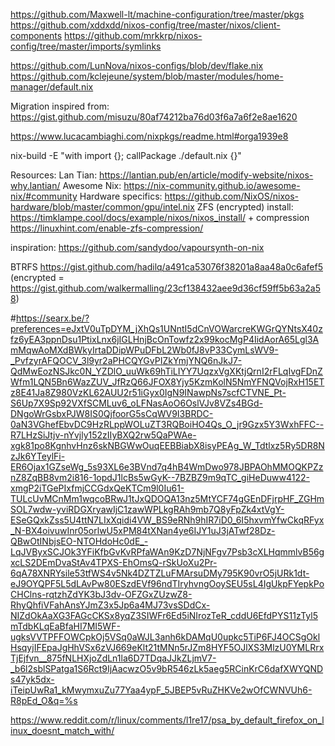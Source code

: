 https://github.com/Maxwell-lt/machine-configuration/tree/master/pkgs
https://github.com/xddxdd/nixos-config/tree/master/nixos/client-components
https://github.com/mrkkrp/nixos-config/tree/master/imports/symlinks

https://github.com/LunNova/nixos-configs/blob/dev/flake.nix
https://github.com/kclejeune/system/blob/master/modules/home-manager/default.nix

Migration inspired from: https://gist.github.com/misuzu/80af74212ba76d03f6a7a6f2e8ae1620

https://www.lucacambiaghi.com/nixpkgs/readme.html#orga1939e8

nix-build -E "with import <nixpkgs> {}; callPackage ./default.nix {}"

Resources:
Lan Tian: https://lantian.pub/en/article/modify-website/nixos-why.lantian/
Awesome Nix: https://nix-community.github.io/awesome-nix/#community
Hardware specifics: https://github.com/NixOS/nixos-hardware/blob/master/common/gpu/intel.nix
ZFS (encrypted) install: https://timklampe.cool/docs/example/nixos/nixos_install/ + compression https://linuxhint.com/enable-zfs-compression/

inspiration:
https://github.com/sandydoo/vapoursynth-on-nix


BTRFS
https://gist.github.com/hadilq/a491ca53076f38201a8aa48a0c6afef5 (encrypted = https://gist.github.com/walkermalling/23cf138432aee9d36cf59ff5b63a2a58)

#https://searx.be/?preferences=eJxtV0uTpDYM_jXhQs1UNntI5dCnVOWarcreKWGrQYNtsX40zfz6yEA3ppnDsu1PtixLnx6jIGLHnjBcOnTowfz2x99kocMgP4IidAorA65Lgl3AmMqwAoMXdBWkyIrtaDDipWPuDFbL2Wb0fJ8vP33CymLsWV9-_PvfzyrAFQOCV_3l9yr2aPHCQYGvPIZkYmjYNQ6nJkJ7-QdMwEozNSJkc0N_YZDlO_uuWk69hTiLIYY7UqzxVgXKtjQrnI2rFLqIvgFDnZWfm1LQN5Bn6WazZUV_JfRzQ66JFOX8Yjy5KzmKolN5NmYFNQVojRxH15ETz8E41Ja8Z980VzKL62AUU2r51iGyx0IgN9INawpNs7scfCTVNE_Pt-S6Up7X9Sp92VXfSCMLuv6_oLFNasAoO6OslVJv8VZs4BGd-DNgoWrGsbxPJW8IS0QjfoorG5sCqWV9I3BRDC-0aN3VGhefEbvDC9HzRLppWOLuZT3RQBoiHO4Qs_O_jr9Gzx5Y3WxhFFC--R7LHzSiJtjv-nYvjly152zIIyBXQ2rw5QaPWAe-xgk81po8KgnhvHnz6skNBGWwOuqEEBBiabX8isyPEAg_W_Tdtlxz5Ry5DR8NzJk6YTeylFi-ER6Ojax1GZseWg_5s93XL6e3BVnd7q4hB4WmDwo978JBPAOhMMOQKPZznZ8ZqBB8vm2i816-1opdJ1lcBs5wGyK--7BZBZ9m9qTC_giHeDuww4122-xmgP2iTGePIxfmjCCGdxQeKTCm9l0Iu61-TULcUvMCnMm1wqcoBRwJ1tJxQDOQA13nz5MtYCF74gGEnDFjrpHF_ZGHmSOL7wdw-yviRDGXryawIjC1zawWPLkgRAh9mb7Q8yFpZk4xtVgY-ESeGQxkZss5U4ttN7LIxXqidi4VW_BS9eRNh9hIR7iD0_6I5hxvmYfwCkqRFyx_N-BX4oivuwInr05orlwU5xPM84tXNan4ye6IJY1uJ3jATwf28Dz-QBwOtINbjsEO-NTOHdoHc0dE_-LqJVByxSCJOk3YFiKfbGvKvRPfaWAn9KzD7NjNFgv7Psb3cXLHqmmlvB56gxcLS2DEmDvaStAv4TPXS-EhOmsQ-rSkUoXu2Pr-6qA78XNRYsile53tfWS4v5Nk4DZTZLuFMArsuDMy795K90vrO5jURk1dt-eJ9OYQPF5L5dLAvPw80ESzdEVf96ndTIryhvngOoySEU5sL4IgUkpFYepkPoCHClns-rqtzhZdYK3bJ3dv-OFZGxZUzwZ8-RhyQhfiVFahAnsYJmZ3x5Jp6a4MJ73vsSDdCx-NIZdOkAaXG3FAGcCKSx8yqZ3SIWFr6Ed5iNIrozTeR_cddU6EfdPYS11zTyl5mTdbKLqEaBfaHI7MI5WF-ugksVVTPFFOWCpkOj5VSq0aWJL3anh6kDAMqU0upkc5TiP6FJ4OCSgOklHsqyjIFEpaJgHhVSx6zVJ669eKlt21tMNn5rJZm8HYF5OJlXS3MlzU0YMLRrxTjEjfvn__875fNLHXjoZdLn1la6D7TDqaJJkZLjmV7-_b6l2sblSPatga1S6Rct9IjAacwzO5v9bR546zLk5aeg5RCinKrC6dafXWYQNDs47yk5dx-iTeipUwRa1_kMwymxuZu77Yaa4ypF_5JBEP5vRuZHKVe2wOfCWNVUh6-R8pEd_O&q=%s


https://www.reddit.com/r/linux/comments/l1re17/psa_by_default_firefox_on_linux_doesnt_match_with/